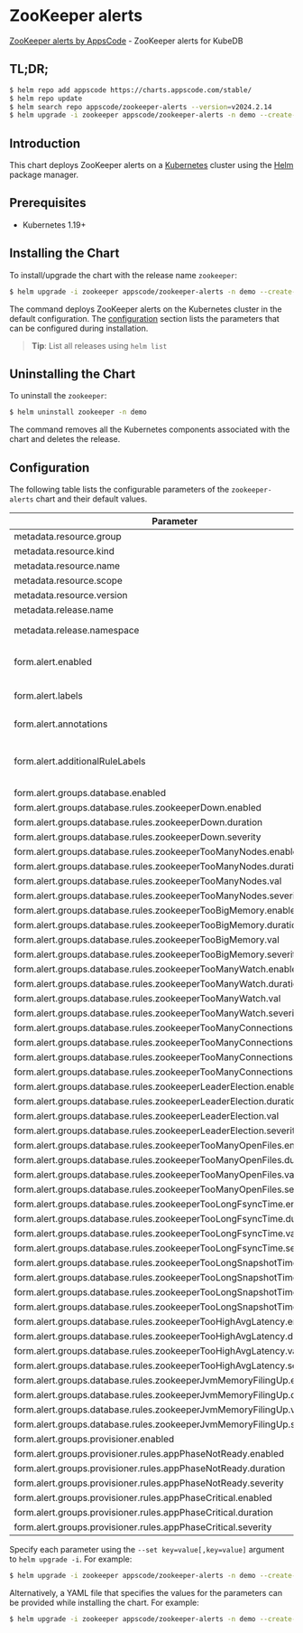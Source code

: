 # ZooKeeper alerts

[ZooKeeper alerts by AppsCode](https://github.com/appscode/alerts) - ZooKeeper alerts for KubeDB

## TL;DR;

```bash
$ helm repo add appscode https://charts.appscode.com/stable/
$ helm repo update
$ helm search repo appscode/zookeeper-alerts --version=v2024.2.14
$ helm upgrade -i zookeeper appscode/zookeeper-alerts -n demo --create-namespace --version=v2024.2.14
```

## Introduction

This chart deploys ZooKeeper alerts on a [Kubernetes](http://kubernetes.io) cluster using the [Helm](https://helm.sh) package manager.

## Prerequisites

- Kubernetes 1.19+

## Installing the Chart

To install/upgrade the chart with the release name `zookeeper`:

```bash
$ helm upgrade -i zookeeper appscode/zookeeper-alerts -n demo --create-namespace --version=v2024.2.14
```

The command deploys ZooKeeper alerts on the Kubernetes cluster in the default configuration. The [configuration](#configuration) section lists the parameters that can be configured during installation.

> **Tip**: List all releases using `helm list`

## Uninstalling the Chart

To uninstall the `zookeeper`:

```bash
$ helm uninstall zookeeper -n demo
```

The command removes all the Kubernetes components associated with the chart and deletes the release.

## Configuration

The following table lists the configurable parameters of the `zookeeper-alerts` chart and their default values.

|                               Parameter                                |                  Description                  |                     Default                      |
|------------------------------------------------------------------------|-----------------------------------------------|--------------------------------------------------|
| metadata.resource.group                                                |                                               | <code>kubedb.com</code>                          |
| metadata.resource.kind                                                 |                                               | <code>ZooKeeper</code>                           |
| metadata.resource.name                                                 |                                               | <code>zookeepers</code>                          |
| metadata.resource.scope                                                |                                               | <code>Namespaced</code>                          |
| metadata.resource.version                                              |                                               | <code>v1alpha2</code>                            |
| metadata.release.name                                                  | Release name                                  | <code>""</code>                                  |
| metadata.release.namespace                                             | Release namespace                             | <code>""</code>                                  |
| form.alert.enabled                                                     | # Enable PrometheusRule alerts                | <code>warning</code>                             |
| form.alert.labels                                                      | # Labels for default rules                    | <code>{"release":"kube-prometheus-stack"}</code> |
| form.alert.annotations                                                 | # Annotations for default rules               | <code>{}</code>                                  |
| form.alert.additionalRuleLabels                                        | # Additional labels for PrometheusRule alerts | <code>{}</code>                                  |
| form.alert.groups.database.enabled                                     |                                               | <code>warning</code>                             |
| form.alert.groups.database.rules.zookeeperDown.enabled                 |                                               | <code>true</code>                                |
| form.alert.groups.database.rules.zookeeperDown.duration                |                                               | <code>"1m"</code>                                |
| form.alert.groups.database.rules.zookeeperDown.severity                |                                               | <code>critical</code>                            |
| form.alert.groups.database.rules.zookeeperTooManyNodes.enabled         |                                               | <code>true</code>                                |
| form.alert.groups.database.rules.zookeeperTooManyNodes.duration        |                                               | <code>"1m"</code>                                |
| form.alert.groups.database.rules.zookeeperTooManyNodes.val             |                                               | <code>1000000</code>                             |
| form.alert.groups.database.rules.zookeeperTooManyNodes.severity        |                                               | <code>warning</code>                             |
| form.alert.groups.database.rules.zookeeperTooBigMemory.enabled         |                                               | <code>true</code>                                |
| form.alert.groups.database.rules.zookeeperTooBigMemory.duration        |                                               | <code>"1m"</code>                                |
| form.alert.groups.database.rules.zookeeperTooBigMemory.val             |                                               | <code>1</code>                                   |
| form.alert.groups.database.rules.zookeeperTooBigMemory.severity        |                                               | <code>warning</code>                             |
| form.alert.groups.database.rules.zookeeperTooManyWatch.enabled         |                                               | <code>true</code>                                |
| form.alert.groups.database.rules.zookeeperTooManyWatch.duration        |                                               | <code>"1m"</code>                                |
| form.alert.groups.database.rules.zookeeperTooManyWatch.val             |                                               | <code>10000</code>                               |
| form.alert.groups.database.rules.zookeeperTooManyWatch.severity        |                                               | <code>warning</code>                             |
| form.alert.groups.database.rules.zookeeperTooManyConnections.enabled   |                                               | <code>true</code>                                |
| form.alert.groups.database.rules.zookeeperTooManyConnections.duration  |                                               | <code>"1m"</code>                                |
| form.alert.groups.database.rules.zookeeperTooManyConnections.val       |                                               | <code>60</code>                                  |
| form.alert.groups.database.rules.zookeeperTooManyConnections.severity  |                                               | <code>warning</code>                             |
| form.alert.groups.database.rules.zookeeperLeaderElection.enabled       |                                               | <code>true</code>                                |
| form.alert.groups.database.rules.zookeeperLeaderElection.duration      |                                               | <code>"1m"</code>                                |
| form.alert.groups.database.rules.zookeeperLeaderElection.val           |                                               | <code>0</code>                                   |
| form.alert.groups.database.rules.zookeeperLeaderElection.severity      |                                               | <code>warning</code>                             |
| form.alert.groups.database.rules.zookeeperTooManyOpenFiles.enabled     |                                               | <code>true</code>                                |
| form.alert.groups.database.rules.zookeeperTooManyOpenFiles.duration    |                                               | <code>"1m"</code>                                |
| form.alert.groups.database.rules.zookeeperTooManyOpenFiles.val         |                                               | <code>300</code>                                 |
| form.alert.groups.database.rules.zookeeperTooManyOpenFiles.severity    |                                               | <code>warning</code>                             |
| form.alert.groups.database.rules.zookeeperTooLongFsyncTime.enabled     |                                               | <code>true</code>                                |
| form.alert.groups.database.rules.zookeeperTooLongFsyncTime.duration    |                                               | <code>"1m"</code>                                |
| form.alert.groups.database.rules.zookeeperTooLongFsyncTime.val         |                                               | <code>100</code>                                 |
| form.alert.groups.database.rules.zookeeperTooLongFsyncTime.severity    |                                               | <code>warning</code>                             |
| form.alert.groups.database.rules.zookeeperTooLongSnapshotTime.enabled  |                                               | <code>true</code>                                |
| form.alert.groups.database.rules.zookeeperTooLongSnapshotTime.duration |                                               | <code>"1m"</code>                                |
| form.alert.groups.database.rules.zookeeperTooLongSnapshotTime.val      |                                               | <code>100</code>                                 |
| form.alert.groups.database.rules.zookeeperTooLongSnapshotTime.severity |                                               | <code>warning</code>                             |
| form.alert.groups.database.rules.zookeeperTooHighAvgLatency.enabled    |                                               | <code>true</code>                                |
| form.alert.groups.database.rules.zookeeperTooHighAvgLatency.duration   |                                               | <code>"1m"</code>                                |
| form.alert.groups.database.rules.zookeeperTooHighAvgLatency.val        |                                               | <code>100</code>                                 |
| form.alert.groups.database.rules.zookeeperTooHighAvgLatency.severity   |                                               | <code>warning</code>                             |
| form.alert.groups.database.rules.zookeeperJvmMemoryFilingUp.enabled    |                                               | <code>true</code>                                |
| form.alert.groups.database.rules.zookeeperJvmMemoryFilingUp.duration   |                                               | <code>"1m"</code>                                |
| form.alert.groups.database.rules.zookeeperJvmMemoryFilingUp.val        |                                               | <code>0.8</code>                                 |
| form.alert.groups.database.rules.zookeeperJvmMemoryFilingUp.severity   |                                               | <code>warning</code>                             |
| form.alert.groups.provisioner.enabled                                  |                                               | <code>warning</code>                             |
| form.alert.groups.provisioner.rules.appPhaseNotReady.enabled           |                                               | <code>true</code>                                |
| form.alert.groups.provisioner.rules.appPhaseNotReady.duration          |                                               | <code>"1m"</code>                                |
| form.alert.groups.provisioner.rules.appPhaseNotReady.severity          |                                               | <code>critical</code>                            |
| form.alert.groups.provisioner.rules.appPhaseCritical.enabled           |                                               | <code>true</code>                                |
| form.alert.groups.provisioner.rules.appPhaseCritical.duration          |                                               | <code>"15m"</code>                               |
| form.alert.groups.provisioner.rules.appPhaseCritical.severity          |                                               | <code>warning</code>                             |


Specify each parameter using the `--set key=value[,key=value]` argument to `helm upgrade -i`. For example:

```bash
$ helm upgrade -i zookeeper appscode/zookeeper-alerts -n demo --create-namespace --version=v2024.2.14 --set metadata.resource.group=kubedb.com
```

Alternatively, a YAML file that specifies the values for the parameters can be provided while
installing the chart. For example:

```bash
$ helm upgrade -i zookeeper appscode/zookeeper-alerts -n demo --create-namespace --version=v2024.2.14 --values values.yaml
```
